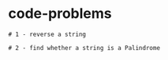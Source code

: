 # code-problems

```
# 1 - reverse a string
```

```
# 2 - find whether a string is a Palindrome
```
